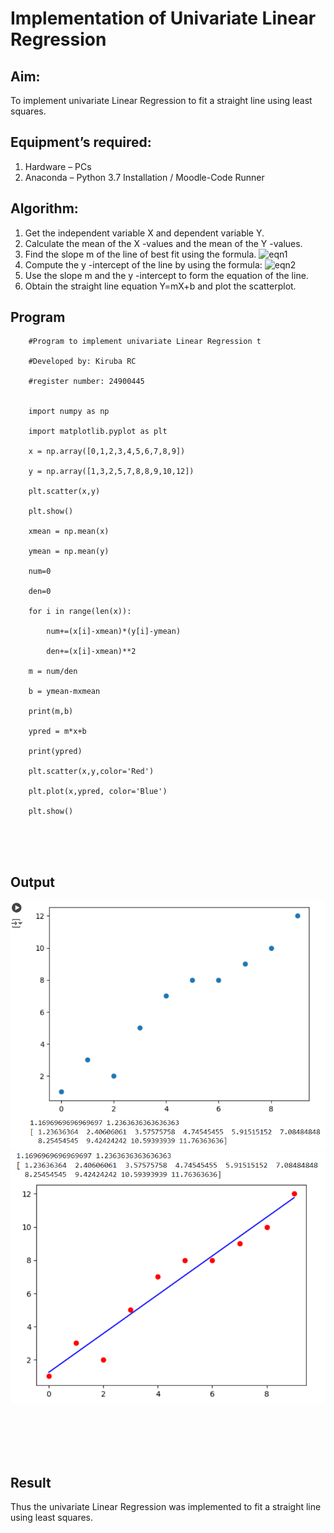 # Implementation of Univariate Linear Regression
## Aim:
To implement univariate Linear Regression to fit a straight line using least squares.
## Equipment’s required:
1.	Hardware – PCs
2.	Anaconda – Python 3.7 Installation / Moodle-Code Runner
## Algorithm:
1.	Get the independent variable X and dependent variable Y.
2.	Calculate the mean of the X -values and the mean of the Y -values.
3.	Find the slope m of the line of best fit using the formula.
 ![eqn1](./eq1.jpg)
4.	Compute the y -intercept of the line by using the formula:
![eqn2](./eq2.jpg)  
5.	Use the slope m and the y -intercept to form the equation of the line.
6.	Obtain the straight line equation Y=mX+b and plot the scatterplot.
## Program
```
    #Program to implement univariate Linear Regression t

    #Developed by: Kiruba RC

    #register number: 24900445
    

    import numpy as np

    import matplotlib.pyplot as plt

    x = np.array([0,1,2,3,4,5,6,7,8,9])

    y = np.array([1,3,2,5,7,8,8,9,10,12])

    plt.scatter(x,y)

    plt.show()

    xmean = np.mean(x)

    ymean = np.mean(y)

    num=0

    den=0

    for i in range(len(x)):

        num+=(x[i]-xmean)*(y[i]-ymean)

        den+=(x[i]-xmean)**2

    m = num/den

    b = ymean-mxmean

    print(m,b)

    ypred = m*x+b

    print(ypred)

    plt.scatter(x,y,color='Red')

    plt.plot(x,ypred, color='Blue')

    plt.show()





```
## Output
![screenshot text](<Screenshot 2024-12-08 142820.png>)
![screenshot text](<Screenshot 2024-12-08 142829.png>)

</br>
</br>
</br>
</br>

## Result
Thus the univariate Linear Regression was implemented to fit a straight line using least squares.
